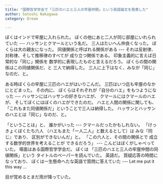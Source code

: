 ```yaml
---
title: "国際哲学学会で「三匹のハエと三人の牢屋仲間」という英語論文を発表した"
author: Satoshi Nakagawa
category: Dream

---
```

 
 ぼくはインドで牢屋に入れられた。
ぼくの他にあと二人が同じ部屋にいれられていた ---
ハッサンとクマールという名だ。
三人はたいへん仲良くなった。
ぼくらは大の親友になった。
同値関係と呼ばれる関係がある ---
それは反射律、対称律、そして推移律のすべてが
成り立つ関係である。
印象主義的に言えば日常的な「同じ」関係を
数学的に表現したものと言えるだろう。
ぼくらの間の関係はこの同値関係だ、と
三人で納得した。
三人に上下はなく、みなが「同じ」なのだ、と。

 ある時ぼくらの牢屋に三匹のハエがはいりこんだ。
三匹はいつ迄も牢屋のなかにとどまった。
その内に、
ぼくらはそれぞれが「自分のハエ」をもつようになった ---
ハッサンにはハッサンの好きなハエが、
クマールにはクマールのハエが、
そしてぼくにはぼくのハエができたのだ。
ハエと人間の関係に関しても、
「これもまた同値関係だ」ということで三人は納得した。
ハッサンとハッサンのハエとは「同じ」なのだ、と。

 「ということは」と、
誰かがいった ---
クマールだったかもしれない。
「けっきょくぼくたち六人
（ハエもまた「一人二人」と数えるとして）は
みな『同じ』であり、
区別ができないんだ」と。
「この六人と、その間の関係とで
成立する数学的世界を考えることが
できるだろう」 ---
こんどはぼくがしゃべっていた。
場面はある国際哲学学会だ。
ぼくは
「三匹のハエと三人の牢屋仲間の同値関係」という
タイトルのペーパーを読んでいた。
英語だ。
質疑応答の時間になっており、
ぼくは一生懸命へたな英語で質問に答えていた ---
Let me put it this way ...

 目が覚めるとまだ雨が降っていた。

